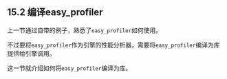 ## 15.2 编译easy_profiler

上一节通过自带的例子，熟悉了`easy_profiler`如何使用。

不过要将`easy_profiler`作为引擎的性能分析器，需要将`easy_profiler`编译为库提供给引擎调用。

这一节就介绍如何将`easy_profiler`编译为库。

